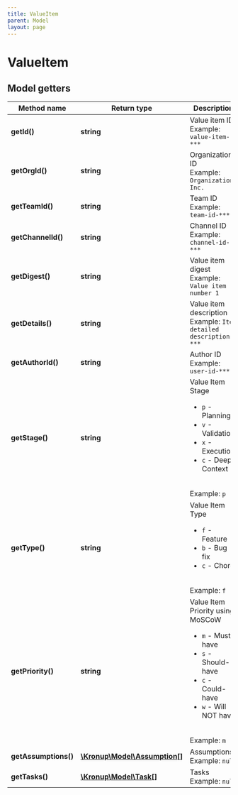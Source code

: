 ```yaml
---
title: ValueItem
parent: Model
layout: page
---
```


# ValueItem

## Model getters

Method name | Return type | Description
------------ | ------------- | -------------
**getId()** | **string** | Value item ID <br>Example: `value-item-***` 
**getOrgId()** | **string** | Organization ID <br>Example: `Organization, Inc.` 
**getTeamId()** | **string** | Team ID <br>Example: `team-id-***` 
**getChannelId()** | **string** | Channel ID <br>Example: `channel-id-***` 
**getDigest()** | **string** | Value item digest <br>Example: `Value item number 1` 
**getDetails()** | **string** | Value item description <br>Example: `Item detailed description ***` 
**getAuthorId()** | **string** | Author ID <br>Example: `user-id-***` 
**getStage()** | **string** | Value Item Stage <ul> <li>`p` - Planning</li> <li>`v` - Validation</li> <li>`x` - Execution</li> <li>`c` - Deep Context</li> </ul> <br>Example: `p` 
**getType()** | **string** | Value Item Type <ul> <li>`f` - Feature</li> <li>`b` - Bug fix</li> <li>`c` - Chore</li> </ul> <br>Example: `f` 
**getPriority()** | **string** | Value Item Priority using MoSCoW <ul> <li>`m` - Must-have</li> <li>`s` - Should-have</li> <li>`c` - Could-have</li> <li>`w` - Will NOT have</li> </ul> <br>Example: `m` 
**getAssumptions()** | [**\Kronup\Model\Assumption[]**](../Assumption) | Assumptions <br>Example: `null` 
**getTasks()** | [**\Kronup\Model\Task[]**](../Task) | Tasks <br>Example: `null` 

